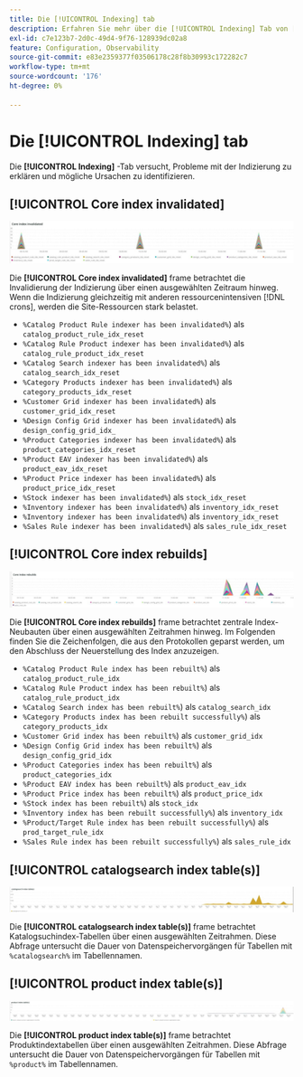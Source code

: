```yaml
---
title: Die [!UICONTROL Indexing] tab
description: Erfahren Sie mehr über die [!UICONTROL Indexing] Tab von [!DNL Observation for Adobe Commerce].
exl-id: c7e123b7-2d0c-49d4-9f76-128939dc02a8
feature: Configuration, Observability
source-git-commit: e83e2359377f03506178c28f8b30993c172282c7
workflow-type: tm+mt
source-wordcount: '176'
ht-degree: 0%

---
```


# Die [!UICONTROL Indexing] tab

Die **[!UICONTROL Indexing]** -Tab versucht, Probleme mit der Indizierung zu erklären und mögliche Ursachen zu identifizieren.

## [!UICONTROL Core index invalidated]

![Kernindex invalidiert](../../assets/tools/observation-for-adobe-commerce/indexing-tab-1.jpg)

Die **[!UICONTROL Core index invalidated]** frame betrachtet die Invalidierung der Indizierung über einen ausgewählten Zeitraum hinweg. Wenn die Indizierung gleichzeitig mit anderen ressourcenintensiven [!DNL crons], werden die Site-Ressourcen stark belastet.

* `%Catalog Product Rule indexer has been invalidated%`) als `catalog_product_rule_idx_reset`
* `%Catalog Rule Product indexer has been invalidated%`) als `catalog_rule_product_idx_reset`
* `%Catalog Search indexer has been invalidated%`) als `catalog_search_idx_reset`
* `%Category Products indexer has been invalidated%`) als `category_products_idx_reset`
* `%Customer Grid indexer has been invalidated%`) als `customer_grid_idx_reset`
* `%Design Config Grid indexer has been invalidated%`) als `design_config_grid_idx_`
* `%Product Categories indexer has been invalidated%`) als `product_categories_idx_reset`
* `%Product EAV indexer has been invalidated%`) als `product_eav_idx_reset`
* `%Product Price indexer has been invalidated%`) als `product_price_idx_reset`
* `%Stock indexer has been invalidated%`) als `stock_idx_reset`
* `%Inventory indexer has been invalidated%`) als `inventory_idx_reset`
* `%Inventory indexer has been invalidated%`) als `inventory_idx_reset`
* `%Sales Rule indexer has been invalidated%`) als `sales_rule_idx_reset`

## [!UICONTROL Core index rebuilds]

![Neubauten von Core-Indizes](../../assets/tools/observation-for-adobe-commerce/indexing-tab-2.jpg)

Die **[!UICONTROL Core index rebuilds]** frame betrachtet zentrale Index-Neubauten über einen ausgewählten Zeitrahmen hinweg. Im Folgenden finden Sie die Zeichenfolgen, die aus den Protokollen geparst werden, um den Abschluss der Neuerstellung des Index anzuzeigen.

* `%Catalog Product Rule index has been rebuilt%`) als `catalog_product_rule_idx`
* `%Catalog Rule Product index has been rebuilt%`) als `catalog_rule_product_idx`
* `%Catalog Search index has been rebuilt%`) als `catalog_search_idx`
* `%Category Products index has been rebuilt successfully%`) als `category_products_idx`
* `%Customer Grid index has been rebuilt%`) als `customer_grid_idx`
* `%Design Config Grid index has been rebuilt%`) als `design_config_grid_idx`
* `%Product Categories index has been rebuilt%`) als `product_categories_idx`
* `%Product EAV index has been rebuilt%`) als `product_eav_idx`
* `%Product Price index has been rebuilt%`) als `product_price_idx`
* `%Stock index has been rebuilt%`) als `stock_idx`
* `%Inventory index has been rebuilt successfully%`) als `inventory_idx`
* `%Product/Target Rule index has been rebuilt successfully%`) als `prod_target_rule_idx`
* `%Sales Rule index has been rebuilt successfully%`) als `sales_rule_idx`


## [!UICONTROL catalogsearch index table(s)]

![Katalogsuchindex-Tabelle(n)](../../assets/tools/observation-for-adobe-commerce/indexing-tab-3.jpg)

Die **[!UICONTROL catalogsearch index table(s)]** frame betrachtet Katalogsuchindex-Tabellen über einen ausgewählten Zeitrahmen. Diese Abfrage untersucht die Dauer von Datenspeichervorgängen für Tabellen mit `%catalogsearch%` im Tabellennamen.

## [!UICONTROL product index table(s)]

![Produktindex-Tabelle(n)](../../assets/tools/observation-for-adobe-commerce/indexing-tab-4.jpg)

Die **[!UICONTROL product index table(s)]** frame betrachtet Produktindextabellen über einen ausgewählten Zeitrahmen. Diese Abfrage untersucht die Dauer von Datenspeichervorgängen für Tabellen mit `%product%` im Tabellennamen.

